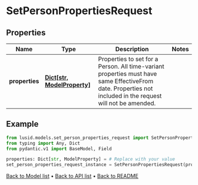 # SetPersonPropertiesRequest

## Properties
Name | Type | Description | Notes
------------ | ------------- | ------------- | -------------
**properties** | [**Dict[str, ModelProperty]**](ModelProperty.md) | Properties to set for a Person. All time-variant properties must have same EffectiveFrom date. Properties not included in the request will not be amended. | 
## Example

```python
from lusid.models.set_person_properties_request import SetPersonPropertiesRequest
from typing import Any, Dict
from pydantic.v1 import BaseModel, Field

properties: Dict[str, ModelProperty] = # Replace with your value
set_person_properties_request_instance = SetPersonPropertiesRequest(properties=properties)

```

[Back to Model list](../README.md#documentation-for-models) &#8226; [Back to API list](../README.md#documentation-for-api-endpoints) &#8226; [Back to README](../README.md)

